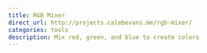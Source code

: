 ```yaml
---
title: RGB Mixer
direct_url: http://projects.calebevans.me/rgb-mixer/
categories: tools
description: Mix red, green, and blue to create colors
---
```

